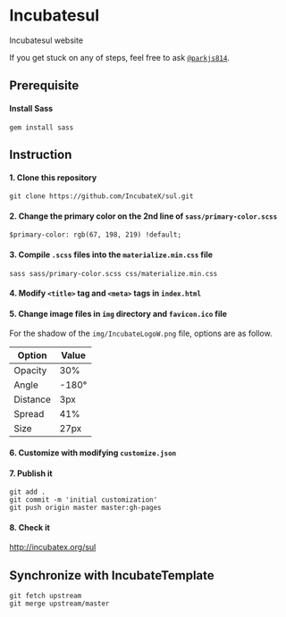 # Incubatesul
Incubatesul website

If you get stuck on any of steps, feel free to ask <a href="http://fb.com/parkjs814" target="_blank">`@parkjs814`</a>.

Prerequisite
------------
#### Install Sass
    gem install sass

Instruction
-----------
#### 1. Clone this repository
    git clone https://github.com/IncubateX/sul.git
#### 2. Change the primary color on the 2nd line of `sass/primary-color.scss`
    $primary-color: rgb(67, 198, 219) !default;
#### 3. Compile `.scss` files into the `materialize.min.css` file
    sass sass/primary-color.scss css/materialize.min.css
#### 4. Modify `<title>` tag and `<meta>` tags in `index.html`
#### 5. Change image files in `img` directory and `favicon.ico` file
For the shadow of the `img/IncubateLogoW.png` file, options are as follow.

| Option   | Value |
|----------|-------|
| Opacity  | 30%   |
| Angle    | -180° |
| Distance | 3px   |
| Spread   | 41%   |
| Size     | 27px  |
#### 6. Customize with modifying `customize.json`
#### 7. Publish it
    git add .
    git commit -m 'initial customization'
    git push origin master master:gh-pages
#### 8. Check it
<a href="http://incubatex.org/sul" target="_blank">http://incubatex.org/sul</a>

Synchronize with IncubateTemplate
---------------------------------
    git fetch upstream
    git merge upstream/master